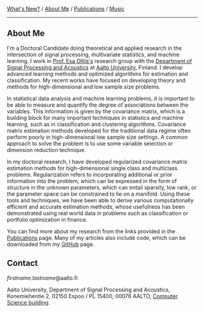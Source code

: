 [What's New?](./index.md) / [About Me](./about.md) / [Publications](./publications.md) / [Music](./music.md)

---

## About Me

I'm a Doctoral Candidate doing theoretical and applied research in the
intersection of signal processing, multivariate statistics, and machine
learning. I work in [Prof. Esa
Ollila's](http://users.spa.aalto.fi/esollila/) research group with the
[Department of Signal Processing and
Acoustics](https://www.aalto.fi/en/department-of-signal-processing-and-acoustics)
at [Aalto University](https://www.aalto.fi/en), Finland. I develop advanced
learning methods and optimized algorithms for estimation and classification. My
recent works have focused on developing theory and methods for high-dimensional
and low sample size problems.

In statistical data analysis and machine learning problems, it is important to
be able to measure and quantify the degree of associations between the
variables. This information is given by the covariance matrix, which is a
building block for many important techniques in statistics and machine learning,
such as in classification and clustering algorithms. Covariance matrix
estimation methods developed for the traditional data regime often perform
poorly in high-dimensional low sample size settings. A common approach to solve
the problem is to use some variable selection or dimension reduction technique.

In my doctoral research, I have developed regularized covariance matrix
estimation methods for high-dimensional single class and multiclass problems.
Regularization refers to incorporating additional or prior information into the
problem, which can be expressed in the form of structure in the unknown
parameters, which can entail sparsity, low rank, or the parameter space can be
constrained to lie on a manifold. Using these tools and techniques, we have been
able to derive various computationally efficient and accurate estimation
methods, whose usefulness has been demonstrated using real world data in
problems such as classification or portfolio optimization in finance.

You can find more about my research from the links provided in the
[Publications](./publications.md) page. Many of my articles also include code,
which can be downloaded from my [GitHub](https://github.com/EliasRaninen) page.


## Contact

*firstname.lastname*@aalto.fi

Aalto University,
Department of Signal Processing and Acoustics,
Konemiehentie 2, 02150 Espoo / PL 15400, 00076 AALTO,
[Computer Science building](https://www.aalto.fi/en/locations/computer-science-building).
